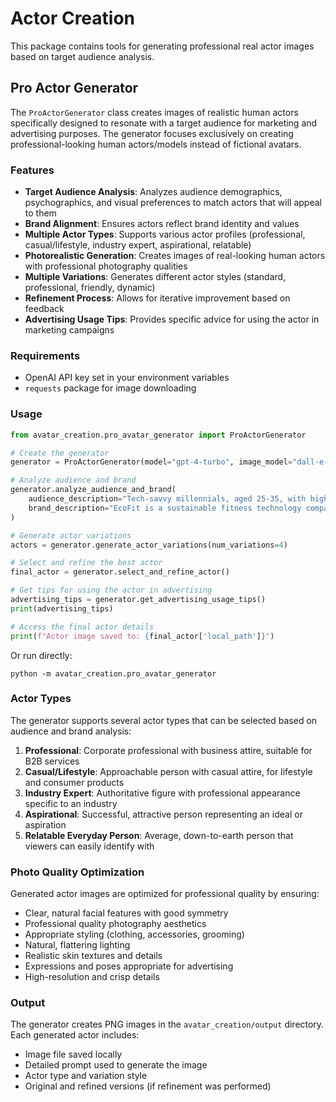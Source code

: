 # Actor Creation

This package contains tools for generating professional real actor images based on target audience analysis.

## Pro Actor Generator

The `ProActorGenerator` class creates images of realistic human actors specifically designed to resonate with a target audience for marketing and advertising purposes. The generator focuses exclusively on creating professional-looking human actors/models instead of fictional avatars.

### Features

- **Target Audience Analysis**: Analyzes audience demographics, psychographics, and visual preferences to match actors that will appeal to them
- **Brand Alignment**: Ensures actors reflect brand identity and values
- **Multiple Actor Types**: Supports various actor profiles (professional, casual/lifestyle, industry expert, aspirational, relatable)
- **Photorealistic Generation**: Creates images of real-looking human actors with professional photography qualities
- **Multiple Variations**: Generates different actor styles (standard, professional, friendly, dynamic)
- **Refinement Process**: Allows for iterative improvement based on feedback
- **Advertising Usage Tips**: Provides specific advice for using the actor in marketing campaigns

### Requirements
- OpenAI API key set in your environment variables
- `requests` package for image downloading

### Usage

```python
from avatar_creation.pro_avatar_generator import ProActorGenerator

# Create the generator
generator = ProActorGenerator(model="gpt-4-turbo", image_model="dall-e-3")

# Analyze audience and brand
generator.analyze_audience_and_brand(
    audience_description="Tech-savvy millennials, aged 25-35, with high disposable income, interested in fitness and sustainability, primarily urban residents who value authenticity and innovation.",
    brand_description="EcoFit is a sustainable fitness technology company focused on eco-friendly workout equipment and apps that help users track both fitness goals and their carbon footprint reduction."
)

# Generate actor variations
actors = generator.generate_actor_variations(num_variations=4)

# Select and refine the best actor
final_actor = generator.select_and_refine_actor()

# Get tips for using the actor in advertising
advertising_tips = generator.get_advertising_usage_tips()
print(advertising_tips)

# Access the final actor details
print(f"Actor image saved to: {final_actor['local_path']}")
```

Or run directly:
```
python -m avatar_creation.pro_avatar_generator
```

### Actor Types

The generator supports several actor types that can be selected based on audience and brand analysis:

1. **Professional**: Corporate professional with business attire, suitable for B2B services
2. **Casual/Lifestyle**: Approachable person with casual attire, for lifestyle and consumer products
3. **Industry Expert**: Authoritative figure with professional appearance specific to an industry
4. **Aspirational**: Successful, attractive person representing an ideal or aspiration
5. **Relatable Everyday Person**: Average, down-to-earth person that viewers can easily identify with

### Photo Quality Optimization

Generated actor images are optimized for professional quality by ensuring:

- Clear, natural facial features with good symmetry 
- Professional quality photography aesthetics
- Appropriate styling (clothing, accessories, grooming)
- Natural, flattering lighting
- Realistic skin textures and details
- Expressions and poses appropriate for advertising
- High-resolution and crisp details

### Output

The generator creates PNG images in the `avatar_creation/output` directory. Each generated actor includes:

- Image file saved locally
- Detailed prompt used to generate the image
- Actor type and variation style
- Original and refined versions (if refinement was performed) 